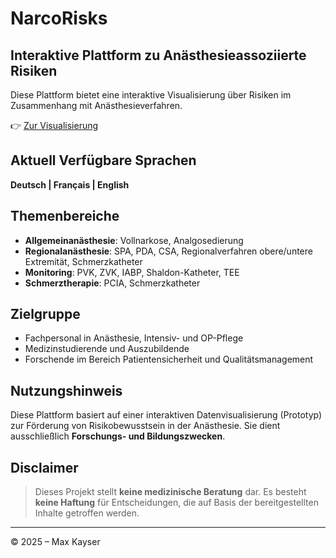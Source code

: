 # NarcoRisks
## Interaktive Plattform zu Anästhesieassoziierte Risiken

Diese Plattform bietet eine interaktive Visualisierung über Risiken im Zusammenhang mit Anästhesieverfahren.

👉 [Zur Visualisierung](https://maxkayser.github.io/NarcoRisks/)

## Aktuell Verfügbare Sprachen
**Deutsch | Français | English**  

## Themenbereiche

- **Allgemeinanästhesie**: Vollnarkose, Analgosedierung  
- **Regionalanästhesie**: SPA, PDA, CSA, Regionalverfahren obere/untere Extremität, Schmerzkatheter  
- **Monitoring**: PVK, ZVK, IABP, Shaldon-Katheter, TEE  
- **Schmerztherapie**: PCIA, Schmerzkatheter

## Zielgruppe

- Fachpersonal in Anästhesie, Intensiv- und OP-Pflege  
- Medizinstudierende und Auszubildende  
- Forschende im Bereich Patientensicherheit und Qualitätsmanagement

## Nutzungshinweis

Diese Plattform basiert auf einer interaktiven Datenvisualisierung (Prototyp) zur Förderung von Risikobewusstsein in der Anästhesie. Sie dient ausschließlich **Forschungs- und Bildungszwecken**.

## Disclaimer

> Dieses Projekt stellt **keine medizinische Beratung** dar. Es besteht **keine Haftung** für Entscheidungen, die auf Basis der bereitgestellten Inhalte getroffen werden.

---

© 2025 – Max Kayser
